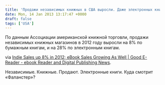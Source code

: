 ```yaml
---
title: 'Продажи независимых книжных в США выросли. Даже электронных книг'
date: Mon, 14 Jan 2013 13:17:47 +0000
draft: false
tags: ['USA']
---
```


По данным Ассоциации американской книжной торговли, продажи независимых книжных магазинов в 2012 году выросли на 8% по бумажным книгам, и на 28% по электронным книгам.

via [Indie Sales up 8% in 2012; eBook Sales Growing As Well | Good E-Reader - ebook Reader and Digital Publishing News](http://goodereader.com/blog/e-book-news/indie-sales-up-8-in-2012/?et_mid=598557&rid=233889817).

Независимые. Книжные. Продают. Электронные книги. Куда смотрит «Фаланстер»?